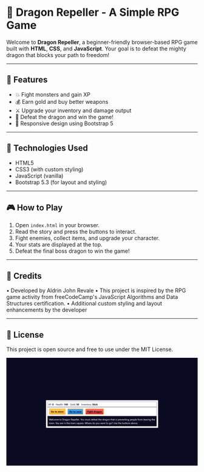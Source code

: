 # 🐉 Dragon Repeller - A Simple RPG Game

Welcome to **Dragon Repeller**, a beginner-friendly browser-based RPG game built with **HTML**, **CSS**, and **JavaScript**. Your goal is to defeat the mighty dragon that blocks your path to freedom!

---

## 📌 Features

- 💥 Fight monsters and gain XP  
- 💰 Earn gold and buy better weapons  
- ⚔️ Upgrade your inventory and damage output  
- 🐲 Defeat the dragon and win the game!  
- 📱 Responsive design using Bootstrap 5  

---

## 🧩 Technologies Used

- HTML5  
- CSS3 (with custom styling)  
- JavaScript (vanilla)  
- Bootstrap 5.3 (for layout and styling)  

---

## 🎮 How to Play

1. Open `index.html` in your browser.  
2. Read the story and press the buttons to interact.  
3. Fight enemies, collect items, and upgrade your character.  
4. Your stats are displayed at the top.  
5. Defeat the final boss dragon to win the game!  

---

## 🙌 Credits

• Developed by Aldrin John Revale
• This project is inspired by the RPG game activity from freeCodeCamp's JavaScript Algorithms and Data Structures certification.
• Additional custom styling and layout enhancements by the developer

---

## 📃 License
This project is open source and free to use under the MIT License.


![Screenshot of the game](images/monster-battle-preview.png)
